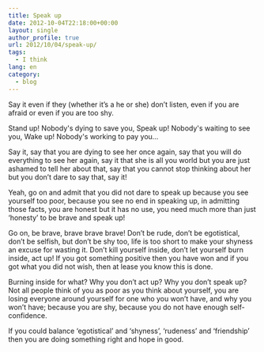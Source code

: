 ```yaml
---
title: Speak up
date: 2012-10-04T22:18:00+00:00
layout: single
author_profile: true
url: 2012/10/04/speak-up/
tags:
  - I think
lang: en
category: 
  - blog
---
```

Say it even if they (whether it’s a he or she) don’t listen, even if you are afraid or even if you are too shy. 

Stand up! Nobody's dying to save you, Speak up! Nobody's waiting to see you, Wake up! Nobody's working to pay you… 

Say it, say that you are dying to see her once again, say that you will do everything to see her again, say it that she is all you world but you are just ashamed to tell her about that, say that you cannot stop thinking about her but you don’t dare to say that, say it! 

Yeah, go on and admit that you did not dare to speak up because you see yourself too poor, because you see no end in speaking up, in admitting those facts, you are honest but it has no use, you need much more than just ‘honesty’ to be brave and speak up! 

Go on, be brave, brave brave brave! Don’t be rude, don’t be egotistical, don’t be selfish, but don’t be shy too, life is too short to make your shyness an excuse for wasting it. Don’t kill yourself inside, don’t let yourself burn inside, act up! If you got something positive then you have won and if you got what you did not wish, then at lease you know this is done. 

Burning inside for what? Why you don’t act up? Why you don’t speak up? Not all people think of you as poor as you think about yourself, you are losing everyone around yourself for one who you won’t have, and why you won’t have; because you are shy, because you do not have enough self-confidence. 

If you could balance ‘egotistical’ and ‘shyness’, ‘rudeness’ and ‘friendship’ then you are doing something right and hope in good.